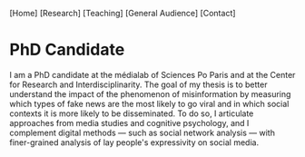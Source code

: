 [Home] [Research] [Teaching] [General Audience] [Contact]

# PhD Candidate

I am a PhD candidate at the médialab of Sciences Po Paris and at the Center for Research and Interdisciplinarity. The goal of my thesis is  to better understand the impact of the phenomenon of misinformation by measuring which types of fake news are the most likely to go viral and in which social contexts it is  more likely to be disseminated. To do so, I articulate approaches from media studies and cognitive psychology, and I complement digital methods — such as social network analysis — with finer-grained analysis of lay people's expressivity on social media.
